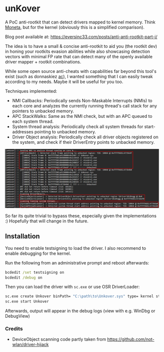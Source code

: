 # unKover

A PoC anti-rootkit that can detect drivers mapped to kernel memory. Think [Moneta](https://github.com/forrest-orr/moneta), but for the kernel (obviously this is a simplified comparison).

Blog post available at: https://eversinc33.com/posts/anti-anti-rootkit-part-i/

The idea is to have a small & concise anti-rootkit to aid you (the rootkit dev) in honing your rootkits evasion abilities while also showcasing detection vectors with minimal FP rate that can detect many of the openly available driver mapper + rootkit combinations. 

While some open source anti-cheats with capabilities far beyond this tool's exist (such as donnaskiez [ac](https://github.com/donnaskiez/ac)), I wanted something that I can easily tweak according to my needs. Maybe it will be useful for you too.

Techniques implemented:

* NMI Callbacks: Periodically sends Non-Maskable Interrupts (NMIs) to each core and analyzes the currently running thread's call stack for any pointers to unbacked memory.
* APC StackWalks: Same as the NMI check, but with an APC queued to each system thread.
* System thread analysis: Periodically check all system threads for start-addresses pointing to unbacked memory.
* Driver Object analysis: Periodically check all driver objects registered on the system, and check if their DriverEntry points to unbacked memory.

<p align="center">
<img src="./img/detect.jpg" alt="unKover output"/>
</p>

So far its quite trivial to bypass these, especially given the implementations :) Hopefully that will change in the future.

## Installation

You need to enable testsigning to load the driver. I also recommend to enable debugging for the kernel.

Run the following from an administrative prompt and reboot afterwards:

```cmd
bcdedit /set testsigning on
bcdedit /debug on
```

Then you can load the driver with `sc.exe` or use OSR DriverLoader:

```cmd
sc.exe create Unkover binPath= "C:\path\to\Unkover.sys" type= kernel start= demand
sc.exe start Unkover
```

Afterwards, output will appear in the debug logs (view with e.g. WinDbg or DebugView)

### Credits

* DeviceObject scanning code partly taken from https://github.com/not-wlan/driver-hijack
